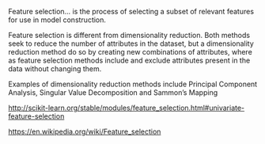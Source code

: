 Feature selection… is the process of selecting a subset of relevant features for use in model construction.

Feature selection is different from dimensionality reduction. Both methods seek to reduce the number of 
attributes in the dataset, but a dimensionality reduction method do so by creating new combinations of attributes,
where as feature selection methods include and exclude attributes present in the data without changing them.

Examples of dimensionality reduction methods include Principal Component Analysis,
Singular Value Decomposition and Sammon’s Mapping

http://scikit-learn.org/stable/modules/feature_selection.html#univariate-feature-selection

https://en.wikipedia.org/wiki/Feature_selection

